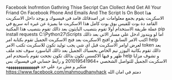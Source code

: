 Facebook Inofrmtion Gathring 
Thise Secript Can Clollect And Get All Your Friand On Facebook Phone And Emails 
And The Script Is On Boot
هذا الاسكربت يقوم بجمع معلوامات عن اصدقائك قامد في فيسبوك 
و يوجد داخل الاسكربت القامد دة بوت للفيس بوق 
بوت كامل 
هذا الاسكربت ما يميزة عن غيره انه سريع في عملة 
طريقة الاستخدام اولا تقوم بتنصيب البايثون بعد ذالك تقوم بتنصيب هذا المكتبة 
pip install requests 
C:\Python27\Scripts اما لو ويندوز ادخل علي مسار الاتي 
بعد ذالك اكتب الامر السابق و افتح الاسكربت بعد فتح الاسكربت الجميل تقوم بكتابة امر help 
لعرض اوامر الاسكربت 
قبل اي شي يجب توليد تكون للاسكربت تكتب الامر token
بعد ذالك تقوم بكاتبة اليوزر نيم الخاص بحسباك الجميل بعد ذالك الباسورد 
سوف تجد ملف ظهر و فيها الاكسس تكون بذالك تكون نجحت  تقوم باستخدم امر help 
و تشوف مزايا الاسكربت الجميل 
للتواصل الشخصي 
+201019541964
و رابط حسابي في فيسبوك 
بس متكبر و مش برد علي حد هههههههههههههههه
https://www.facebook.com/mahmoudhanyhack
دمتم في امان الله
